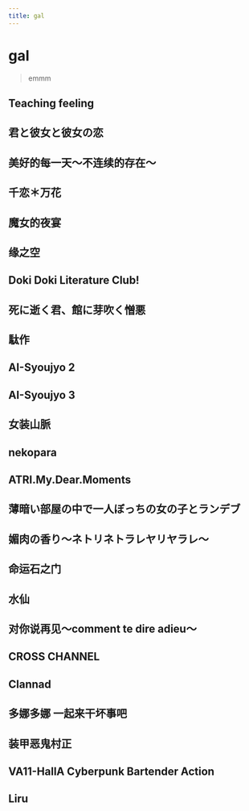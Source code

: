 ```yaml
---
title: gal
---
```


# gal
>emmm

## Teaching feeling

## 君と彼女と彼女の恋

## 美好的每一天～不连续的存在～

## 千恋＊万花

## 魔女的夜宴

## 缘之空

## Doki Doki Literature Club!

## 死に逝く君、館に芽吹く憎悪

## 駄作

## AI-Syoujyo 2

## AI-Syoujyo 3

## 女装山脈

## nekopara

## ATRI.My.Dear.Moments

## 薄暗い部屋の中で一人ぼっちの女の子とランデブ

## 媚肉の香り～ネトリネトラレヤリヤラレ～

## 命运石之门

## 水仙

## 对你说再见～comment te dire adieu～

## CROSS CHANNEL

## Clannad

## 多娜多娜 一起来干坏事吧

## 装甲恶鬼村正

## VA11-HallA Cyberpunk Bartender Action

## Liru


